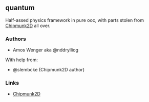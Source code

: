 ## quantum

Half-assed physics framework in pure ooc, with parts stolen from [Chipmunk2D][chipmunk] all over.

### Authors

  * Amos Wenger aka @nddrylliog

With help from:

  * @slembcke (Chipmunk2D author)

### Links

  * [Chipmunk2D][chipmunk]

[chipmunk]: http://chipmunk-physics.net/

